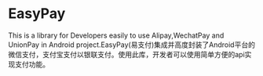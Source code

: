 # EasyPay
This is a library for Developers easily to use Alipay,WechatPay and UnionPay in Android project.EasyPay(易支付)集成并高度封装了Android平台的微信支付，支付宝支付以银联支付。使用此库，开发者可以使用简单方便的api实现支付功能。
#